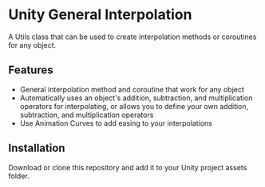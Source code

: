 # Unity General Interpolation
A Utils class that can be used to create interpolation methods or coroutines for any object.

## Features
- General interpolation method and coroutine that work for any object
- Automatically uses an object's addition, subtraction, and multiplication operators for interpolating, or allows you to define your own addition, subtraction, and multiplication operators
- Use Animation Curves to add easing to your interpolations

## Installation
Download or clone this repository and add it to your Unity project assets folder.
